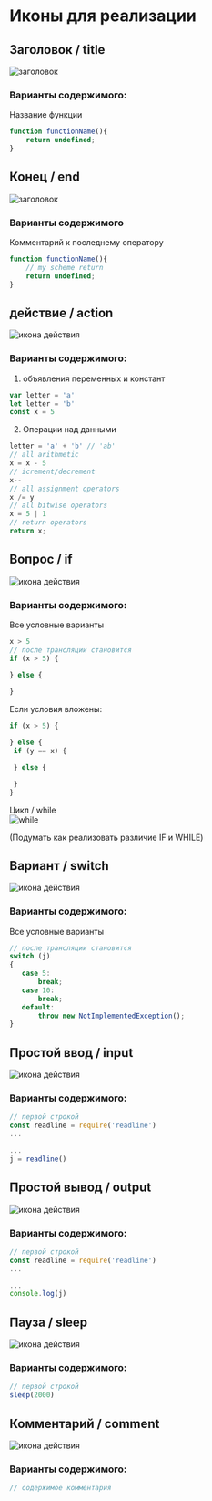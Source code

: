 # Иконы для реализации 

## Заголовок / title
![заголовок](title.png)  

### Варианты содержимого:
Название функции

```javascript
function functionName(){
    return undefined;
}
```


## Конец / end
![заголовок](end.png)

### Варианты содержимого
Комментарий к последнему оператору

```javascript
function functionName(){
    // my scheme return
    return undefined;
}
```


## действие / action
![икона действия](action.png)

### Варианты содержимого:  
1. объявления переменных и констант

 ```javascript
var letter = 'a'
let letter = 'b'
const x = 5
```   
2. Операции над данными

```javascript
letter = 'a' + 'b' // 'ab'
// all arithmetic
x = x - 5 
// icrement/decrement
х--
// all assignment operators
х /= y
// all bitwise operators
x = 5 | 1
// return operators
return x;
```

## Вопрос / if
![икона действия](if.png)

### Варианты содержимого:  
Все условные варианты

 ```javascript
x > 5
// после трансляции становится
if (x > 5) {

} else {
    
}
```
Если условия вложены:

```javascript
if (x > 5) {

} else {
 if (y == x) {

 } else {

 }   
}
```
Цикл / while  
![while](while.png)  

(Подумать как реализовать различие IF и WHILE)



## Вариант / switch
![икона действия](switch.png)

### Варианты содержимого:  
Все условные варианты

 ```javascript
// после трансляции становится
switch (j) 
{
    case 5:
        break;
    case 10:
        break;
    default:
        throw new NotImplementedException();
}
```

## Простой ввод / input
![икона действия](input.png)

### Варианты содержимого:  

 ```javascript
// первой строкой
const readline = require('readline')
...

...
j = readline()
```


## Простой вывод / output
![икона действия](output.png)

### Варианты содержимого:  

 ```javascript
// первой строкой
const readline = require('readline')
...

...
console.log(j)
```

## Пауза / sleep
![икона действия](sleep.png)

### Варианты содержимого:  

 ```javascript
// первой строкой
sleep(2000)
```


## Комментарий / comment
![икона действия](comment.png)

### Варианты содержимого:  

 ```javascript
// содержимое комментария
```
